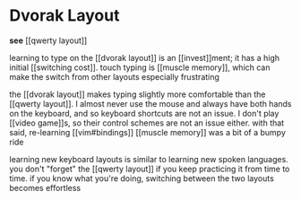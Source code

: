# Dvorak Layout

**see** [[qwerty layout]]

learning to type on the [[dvorak layout]] is an [[invest]]ment; it has a high initial [[switching cost]]. touch typing is [[muscle memory]], which can make the switch from other layouts especially frustrating

the [[dvorak layout]] makes typing slightly more comfortable than the [[qwerty layout]]. I almost never use the mouse and always have both hands on the keyboard, and so keyboard shortcuts are not an issue. I don't play [[video game]]s, so their control schemes are not an issue either. with that said, re-learning [[vim#bindings]] [[muscle memory]] was a bit of a bumpy ride

learning new keyboard layouts is similar to learning new spoken languages. you don't "forget" the [[qwerty layout]] if you keep practicing it from time to time. if you know what you're doing, switching between the two layouts becomes effortless
